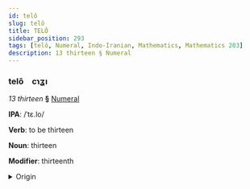 ```yaml
---
id: telô
slug: telô
title: TELÔ
sidebar_position: 293
tags: [telô, Numeral, Indo-Iranian, Mathematics, Mathematics 203]
description: 13 thirteen § Numeral
---
```


### telô&emsp;<span kind="abugida">cɿʓı</span>

*13 thirteen* **§** [Numeral](../../tags/Numeral)

**IPA**: /ˈtɛ.lo/

**Verb**: to be thirteen

**Noun**: thirteen

**Modifier**: thirteenth

<details>
    <summary>Origin</summary>
    Hajong তেৰ terô /'tɛ.ɹɔ/<br/>
    <em>Indo-Iranian Language Family</em>
</details>